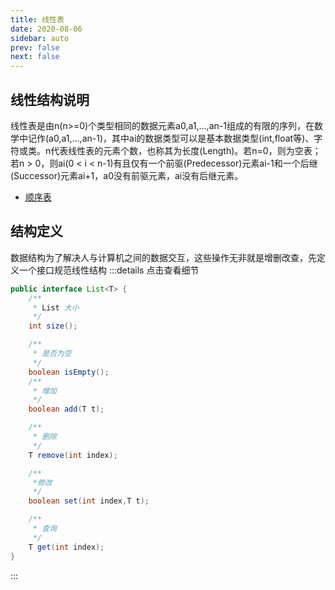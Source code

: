 ```yaml
---
title: 线性表
date: 2020-08-06
sidebar: auto
prev: false
next: false
---
```


## 线性结构说明
线性表是由n(n>=0)个类型相同的数据元素a0,a1,…,an-1组成的有限的序列，在数学中记作(a0,a1,…,an-1)，其中ai的数据类型可以是基本数据类型(int,float等)、字符或类。n代表线性表的元素个数，也称其为长度(Length)。若n=0，则为空表；若n > 0，则ai(0 < i < n-1)有且仅有一个前驱(Predecessor)元素ai-1和一个后继(Successor)元素ai+1，a0没有前驱元素，ai没有后继元素。


- [顺序表](./sequence)



## 结构定义
数据结构为了解决人与计算机之间的数据交互，这些操作无非就是增删改查，先定义一个接口规范线性结构
:::details 点击查看细节
```java
public interface List<T> {
    /**
     * List 大小
     */
    int size();

    /**
     * 是否为空
     */
    boolean isEmpty();
    /**
     * 增加
     */
    boolean add(T t);

    /**
     * 删除
     */
    T remove(int index);

    /**
     *修改
     */
    boolean set(int index,T t);

    /**
     * 查询
     */
    T get(int index);
}
```
:::